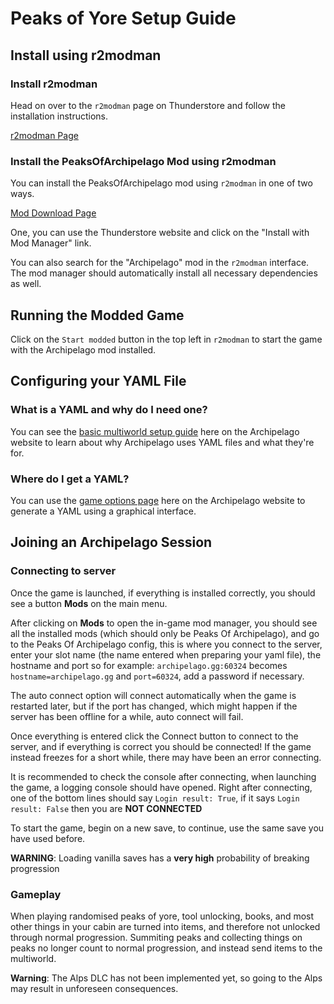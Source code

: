 # Peaks of Yore Setup Guide

## Install using r2modman

### Install r2modman

Head on over to the `r2modman` page on Thunderstore and follow the installation instructions.

[r2modman Page](https://thunderstore.io/package/ebkr/r2modman/)

### Install the PeaksOfArchipelago Mod using r2modman

You can install the PeaksOfArchipelago mod using `r2modman` in one of two ways.

[Mod Download Page](https://thunderstore.io/c/peaks-of-yore/p/c0der23/PeaksOfArchipelago/)

One, you can use the Thunderstore website and click on the "Install with Mod Manager" link.

You can also search for the "Archipelago" mod in the `r2modman` interface. The mod manager should automatically install
all necessary dependencies as well.

## Running the Modded Game

Click on the `Start modded` button in the top left in `r2modman` to start the game with the Archipelago mod installed.

## Configuring your YAML File
### What is a YAML and why do I need one?
You can see the [basic multiworld setup guide](/tutorial/Archipelago/setup/en) here on the Archipelago website to learn 
about why Archipelago uses YAML files and what they're for.

### Where do I get a YAML?
You can use the [game options page](/games/Peaks%20of%20Yore/player-options) here on the Archipelago 
website to generate a YAML using a graphical interface.


## Joining an Archipelago Session
### Connecting to server
Once the game is launched, if everything is installed correctly, you should see a button **Mods** on the main menu.

After clicking on **Mods** to open the in-game mod manager, you should see all the installed mods
(which should only be Peaks Of Archipelago), and go to the Peaks Of Archipelago config, this is where you connect to
the server, enter your slot name (the name entered when preparing your yaml file), the hostname and port so for
example: `archipelago.gg:60324` becomes `hostname=archipelago.gg` and `port=60324`, add a password if necessary.

The auto connect option will connect automatically when the game is restarted later, but if the port has changed,
which might happen if the server has been offline for a while, auto connect will fail.

Once everything is entered click the Connect button to connect to the server, and if everything is correct
you should be connected!
If the game instead freezes for a short while, there may have been an error connecting.

It is recommended to check the console after connecting, when launching the game, a logging console should
have opened. Right after connecting, one of the bottom lines should say `Login result: True`, if it says
`Login result: False` then you are **NOT CONNECTED**

To start the game, begin on a new save, to continue, use the same save you have used before.

**WARNING**: Loading vanilla saves has a **very high** probability of breaking progression

### Gameplay
When playing randomised peaks of yore, tool unlocking, books, and most other things in your cabin are turned into items,
and therefore not unlocked through normal progression.
Summiting peaks and collecting things on peaks no longer count to normal progression, and instead send items to the
multiworld.

**Warning**: The Alps DLC has not been implemented yet, so going to the Alps may result in unforeseen consequences.